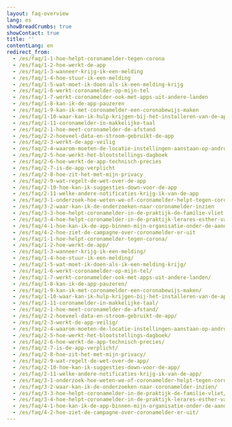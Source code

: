 ```yaml
---
layout: faq-overview
lang: es
showBreadCrumbs: true
showContact: true
title: ''
contentLang: en
redirect_from: 
  - /es/faq/1-1-hoe-helpt-coronamelder-tegen-corona
  - /es/faq/1-2-hoe-werkt-de-app
  - /es/faq/1-3-wanneer-krijg-ik-een-melding
  - /es/faq/1-4-hoe-stuur-ik-een-melding
  - /es/faq/1-5-wat-moet-ik-doen-als-ik-een-melding-krijg
  - /es/faq/1-6-werkt-coronamelder-op-mijn-tel
  - /es/faq/1-7-werkt-coronamelder-ook-met-apps-uit-andere-landen
  - /es/faq/1-8-kan-ik-de-app-pauzeren
  - /es/faq/1-9-kan-ik-met-coronamelder-een-coronabewijs-maken
  - /es/faq/1-10-waar-kan-ik-hulp-krijgen-bij-het-installeren-van-de-app
  - /es/faq/1-11-coronamelder-in-makkelijke-taal
  - /es/faq/2-1-hoe-meet-coronamelder-de-afstand
  - /es/faq/2-2-hoeveel-data-en-stroom-gebruikt-de-app
  - /es/faq/2-3-werkt-de-app-veilig
  - /es/faq/2-4-waarom-moeten-de-locatie-instellingen-aanstaan-op-android
  - /es/faq/2-5-hoe-werkt-het-blootstellings-dagboek
  - /es/faq/2-6-hoe-werkt-de-app-technisch-precies
  - /es/faq/2-7-is-de-app-verplicht
  - /es/faq/2-8-hoe-zit-het-met-mijn-privacy
  - /es/faq/2-9-wat-regelt-de-wet-over-de-app
  - /es/faq/2-10-hoe-kan-ik-suggesties-down-voor-de-app
  - /es/faq/2-11-welke-andere-notificaties-krijg-ik-van-de-app
  - /es/faq/3-1-onderzoek-hoe-weten-we-of-coronamelder-helpt-tegen-corona
  - /es/faq/3-2-waar-kan-ik-de-onderzoeken-naar-coronamelder-inzien
  - /es/faq/3-3-hoe-helpt-coronamelder-in-de-praktijk-de-familie-vliet
  - /es/faq/3-4-hoe-helpt-coronamelder-in-de-praktijk-lerares-esther-van-gorkum
  - /es/faq/4-1-hoe-kan-ik-de-app-binnen-mijn-organisatie-onder-de-aandacht-brengen
  - /es/faq/4-2-hoe-ziet-de-campagne-over-coronamelder-er-uit
  - /es/faq/1-1-hoe-helpt-coronamelder-tegen-corona/
  - /es/faq/1-2-hoe-werkt-de-app/
  - /es/faq/1-3-wanneer-krijg-ik-een-melding/
  - /es/faq/1-4-hoe-stuur-ik-een-melding/
  - /es/faq/1-5-wat-moet-ik-doen-als-ik-een-melding-krijg/
  - /es/faq/1-6-werkt-coronamelder-op-mijn-tel/
  - /es/faq/1-7-werkt-coronamelder-ook-met-apps-uit-andere-landen/
  - /es/faq/1-8-kan-ik-de-app-pauzeren/
  - /es/faq/1-9-kan-ik-met-coronamelder-een-coronabewijs-maken/
  - /es/faq/1-10-waar-kan-ik-hulp-krijgen-bij-het-installeren-van-de-app/
  - /es/faq/1-11-coronamelder-in-makkelijke-taal/
  - /es/faq/2-1-hoe-meet-coronamelder-de-afstand/
  - /es/faq/2-2-hoeveel-data-en-stroom-gebruikt-de-app/
  - /es/faq/2-3-werkt-de-app-veilig/
  - /es/faq/2-4-waarom-moeten-de-locatie-instellingen-aanstaan-op-android/
  - /es/faq/2-5-hoe-werkt-het-blootstellings-dagboek/
  - /es/faq/2-6-hoe-werkt-de-app-technisch-precies/
  - /es/faq/2-7-is-de-app-verplicht/
  - /es/faq/2-8-hoe-zit-het-met-mijn-privacy/
  - /es/faq/2-9-wat-regelt-de-wet-over-de-app/
  - /es/faq/2-10-hoe-kan-ik-suggesties-down-voor-de-app/
  - /es/faq/2-11-welke-andere-notificaties-krijg-ik-van-de-app/
  - /es/faq/3-1-onderzoek-hoe-weten-we-of-coronamelder-helpt-tegen-corona/
  - /es/faq/3-2-waar-kan-ik-de-onderzoeken-naar-coronamelder-inzien/
  - /es/faq/3-3-hoe-helpt-coronamelder-in-de-praktijk-de-familie-vliet/
  - /es/faq/3-4-hoe-helpt-coronamelder-in-de-praktijk-lerares-esther-van-gorkum/
  - /es/faq/4-1-hoe-kan-ik-de-app-binnen-mijn-organisatie-onder-de-aandacht-brengen/
  - /es/faq/4-2-hoe-ziet-de-campagne-over-coronamelder-er-uit/
---
```

